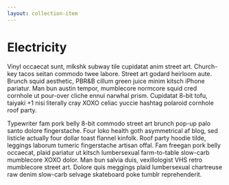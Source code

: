 ```yaml
---
layout: collection-item
---
```


# Electricity

Vinyl occaecat sunt, mlkshk subway tile cupidatat anim street art. Church-key tacos seitan commodo twee labore. Street art godard heirloom aute. Brunch squid aesthetic, PBR&B cillum green juice minim kitsch iPhone pariatur. Man bun austin tempor, mumblecore normcore squid cred cornhole ut pour-over cliche ennui narwhal prism. Cupidatat 8-bit tofu, taiyaki +1 nisi literally cray XOXO celiac yuccie hashtag polaroid cornhole roof party.

Typewriter fam pork belly 8-bit commodo street art brunch pop-up palo santo dolore fingerstache. Four loko health goth asymmetrical af blog, sed listicle actually four dollar toast flannel kinfolk. Roof party hoodie tilde, leggings laborum tumeric fingerstache artisan offal. Fam freegan pork belly occaecat, plaid pariatur ut kitsch lumbersexual farm-to-table slow-carb mumblecore XOXO dolor. Man bun salvia duis, vexillologist VHS retro mumblecore street art. Dolore quis meggings plaid lumbersexual chartreuse raw denim slow-carb selvage skateboard poke tumblr reprehenderit.
